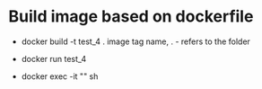 # Build image based on dockerfile
- docker build -t test_4 . 
                  image tag name, . - refers to the folder
- docker run test_4

- docker exec -it "<ContaienrId>" sh 